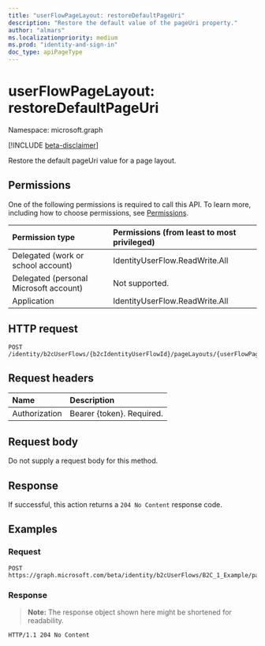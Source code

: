 ```yaml
---
title: "userFlowPageLayout: restoreDefaultPageUri"
description: "Restore the default value of the pageUri property."
author: "almars"
ms.localizationpriority: medium
ms.prod: "identity-and-sign-in"
doc_type: apiPageType
---
```


# userFlowPageLayout: restoreDefaultPageUri
Namespace: microsoft.graph

[!INCLUDE [beta-disclaimer](../../includes/beta-disclaimer.md)]

Restore the default pageUri value for a page layout.

## Permissions
One of the following permissions is required to call this API. To learn more, including how to choose permissions, see [Permissions](/graph/permissions-reference).

|Permission type|Permissions (from least to most privileged)|
|:---|:---|
|Delegated (work or school account)|IdentityUserFlow.ReadWrite.All|
|Delegated (personal Microsoft account)|Not supported.|
|Application|IdentityUserFlow.ReadWrite.All|

## HTTP request

<!-- {
  "blockType": "ignored"
}
-->
``` http
POST /identity/b2cUserFlows/{b2cIdentityUserFlowId}/pageLayouts/{userFlowPageLayoutId}/restoreDefaultPageUri
```

## Request headers
|Name|Description|
|:---|:---|
|Authorization|Bearer {token}. Required.|

## Request body
Do not supply a request body for this method.

## Response

If successful, this action returns a `204 No Content` response code.

## Examples

### Request
<!-- {
  "blockType": "request",
  "name": "userflowpagelayoutthis.restoredefaultpageuri"
}
-->
``` http
POST https://graph.microsoft.com/beta/identity/b2cUserFlows/B2C_1_Example/pageLayouts/api.signinandsignupwithpassword1.1/restoreDefaultPageUri
```


### Response
>**Note:** The response object shown here might be shortened for readability.
<!-- {
  "blockType": "response",
  "truncated": true
}
-->
``` http
HTTP/1.1 204 No Content
```

